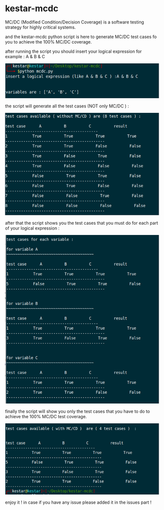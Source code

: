 # kestar-mcdc

MC/DC (Modified Condition/Decision Coverage) is a software testing strategy for highly critical systems.

and the kestar-mcdc python script is here to generate MC/DC test cases fo you to achieve the 100% MC/DC coverage.

after running the script you should insert your logical expression for example : A & B & C 

<img src="screens/test_case.png">

the script will generate all the test cases (NOT only MC/DC ) :

<img src="screens/all_test_cases.png">

after that the script shows you the test cases that you must do for each part of your logical expression  : 

<img src="screens/test_case_for_each.png">

finally the script will show you only the test cases that you have to do to achieve the 100% MC/DC test coverage.

<img src="screens/mcdc_test_cases.png">

enjoy it ! in case if you have any issue please added it in the issues part !


